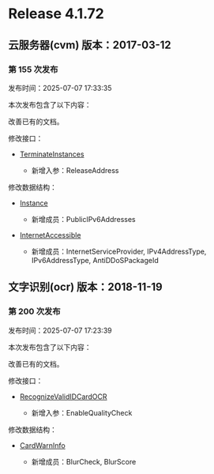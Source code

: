 # Release 4.1.72

## 云服务器(cvm) 版本：2017-03-12

### 第 155 次发布

发布时间：2025-07-07 17:33:35

本次发布包含了以下内容：

改善已有的文档。

修改接口：

* [TerminateInstances](https://cloud.tencent.com/document/api/213/15723)

	* 新增入参：ReleaseAddress


修改数据结构：

* [Instance](https://cloud.tencent.com/document/api/213/15753#Instance)

	* 新增成员：PublicIPv6Addresses

* [InternetAccessible](https://cloud.tencent.com/document/api/213/15753#InternetAccessible)

	* 新增成员：InternetServiceProvider, IPv4AddressType, IPv6AddressType, AntiDDoSPackageId




## 文字识别(ocr) 版本：2018-11-19

### 第 200 次发布

发布时间：2025-07-07 17:23:39

本次发布包含了以下内容：

改善已有的文档。

修改接口：

* [RecognizeValidIDCardOCR](https://cloud.tencent.com/document/api/866/112345)

	* 新增入参：EnableQualityCheck


修改数据结构：

* [CardWarnInfo](https://cloud.tencent.com/document/api/866/33527#CardWarnInfo)

	* 新增成员：BlurCheck, BlurScore




